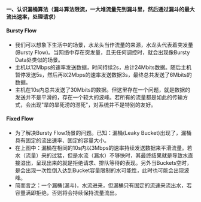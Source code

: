 #### 一、认识漏桶算法（漏斗算法限流，一大堆流量先到漏斗里，然后通过漏斗的最大流出速率，处理请求）


#### Bursty Flow
 - 我们可以想象下生活中的场景，水龙头当作流量的来源，水龙头代表着突发量(Bursty Flow)。当网络中存在突发量，且无任何调控时，就会出现像Bursty Data处类似的场景。
 - 主机以12Mbps的速率发送数据，时间持续2s，总计24Mbits数据。随后主机暂停发送5s，然后再以2Mbps的速率发送数据3s，最终总共发送了6Mbits的数据。
 - 主机在10s内总共发送了30Mbits的数据。但这里存在一个问题，就是数据的发送并不是平滑的，存在一个较大的波峰。若所有的流量都是如此的传输方式，会出现"旱的旱死涝的涝死"，对系统并不是特别的友好。
 
#### Fixed Flow
 - 为了解决Bursty Flow场景的问题。已知：漏桶(Leaky Bucket)出现了，漏桶具有固定的流出速率、固定的容量大小。
 - 在上图中：漏桶在相同的10s内以3Mbps的速率持续发送数据来平滑流量。若水（流量）来的过猛，但是水流（漏水）不够快时，其最终结果就是导致水直接溢出，呈现出来的就是拒绝请求、排队等待的表现。另外当Buckets空时，是会出现一次性倒入达到Bucket容量限制的水可能性，此时也可能会出现波峰。
 - 简而言之：一个漏桶(漏斗)，水流进来，但漏桶只有固定的流速来流出水，若容量满即拒绝，否则将会持续保持流量流出。